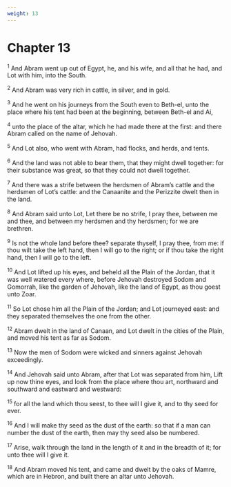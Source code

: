 ```yaml
---
weight: 13
---
```


# Chapter 13

<sup>1</sup> And Abram went up out of Egypt, he, and his wife, and all that he had, and Lot with him, into the South. 

<sup>2</sup> And Abram was very rich in cattle, in silver, and in gold. 

<sup>3</sup> And he went on his journeys from the South even to Beth-el, unto the place where his tent had been at the beginning, between Beth-el and Ai, 

<sup>4</sup> unto the place of the altar, which he had made there at the first: and there Abram called on the name of Jehovah. 

<sup>5</sup> And Lot also, who went with Abram, had flocks, and herds, and tents. 

<sup>6</sup> And the land was not able to bear them, that they might dwell together: for their substance was great, so that they could not dwell together. 

<sup>7</sup> And there was a strife between the herdsmen of Abram’s cattle and the herdsmen of Lot’s cattle: and the Canaanite and the Perizzite dwelt then in the land. 

<sup>8</sup> And Abram said unto Lot, Let there be no strife, I pray thee, between me and thee, and between my herdsmen and thy herdsmen; for we are brethren. 

<sup>9</sup> Is not the whole land before thee? separate thyself, I pray thee, from me: if thou wilt take the left hand, then I will go to the right; or if thou take the right hand, then I will go to the left. 

<sup>10</sup> And Lot lifted up his eyes, and beheld all the Plain of the Jordan, that it was well watered every where, before Jehovah destroyed Sodom and Gomorrah, like the garden of Jehovah, like the land of Egypt, as thou goest unto Zoar. 

<sup>11</sup> So Lot chose him all the Plain of the Jordan; and Lot journeyed east: and they separated themselves the one from the other. 

<sup>12</sup> Abram dwelt in the land of Canaan, and Lot dwelt in the cities of the Plain, and moved his tent as far as Sodom. 

<sup>13</sup> Now the men of Sodom were wicked and sinners against Jehovah exceedingly. 

<sup>14</sup> And Jehovah said unto Abram, after that Lot was separated from him, Lift up now thine eyes, and look from the place where thou art, northward and southward and eastward and westward: 

<sup>15</sup> for all the land which thou seest, to thee will I give it, and to thy seed for ever. 

<sup>16</sup> And I will make thy seed as the dust of the earth: so that if a man can number the dust of the earth, then may thy seed also be numbered. 

<sup>17</sup> Arise, walk through the land in the length of it and in the breadth of it; for unto thee will I give it. 

<sup>18</sup> And Abram moved his tent, and came and dwelt by the oaks of Mamre, which are in Hebron, and built there an altar unto Jehovah. 



